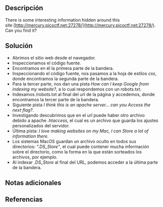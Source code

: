 ## Descripción
There is some interesting information hidden around this site [http://mercury.picoctf.net:27278/](http://mercury.picoctf.net:27278/). Can you find it?
## Solución
- Abrimos el sitio web desde el navegador.
- Inspeccionamos el código fuente.
- Encontramos en él la primera parte de la bandera.
- Inspeccionando el código fuente, nos pasamos a la hoja de estilos *css*, donde encontramos la segunda parte de la bandera.
- Para la tercer parte, nos dan una pista *How can I keep Google from indexing my website?*, a lo cual respondemos con un robots.txt.
- Indexamos /robots.txt al final del url de la página y accedemos, donde encontramos la tercer parte de la bandera.
- Siguiente pista *I think this is an apache server... can you Access the next flag?*.
- Investigando descubrimos que en el url puede haber otro archivo debido a apache *.htaccess*, el cual es un archivo que guarda los ajustes personalizados del servidor.
- Última pista: *I love making websites on my Mac, I can Store a lot of information there.*
- Los sistemas MacOS guardan un archivo oculto en todos sus directorios: *".DS_Store"*, el cual puede contener mucha información sobre el directorio, como la forma en la que están sorteados los archivos, por ejemplo.
- Al indexar *.DS_Store* al final del URL, podemos acceder a la última parte de la bandera.
## Notas adicionales
## Referencias